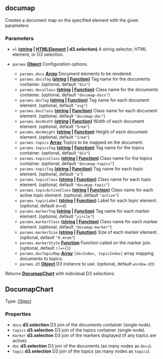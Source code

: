 <!-- Generated by documentation.js. Update this documentation by updating the source code. -->

## documap

Creates a document map on the specified element with the given parameters

### Parameters

- `el` **([string][1] | [HTMLElement][2] | d3.selection)** A string selector, HTML element, or D3 selection.
- `params` **[Object][3]** Configuration options.

  - `params.docs` **[Array][4]** Document elements to be rendered.
  - `params.docsTag` **([string][1] | [Function][5])** Tag name for the documents container. (optional, default `"div"`)
  - `params.docsClass` **([string][1] | [Function][5])** Class name for the documents container. (optional, default `"documap-docs"`)
  - `params.docTag` **([string][1] | [Function][5])** Tag name for each document element. (optional, default `"svg"`)
  - `params.docClass` **([string][1] | [Function][5])** Class name for each document element. (optional, default `"documap-doc"`)
  - `params.docWidth` **([string][1] | [Function][5])** Width of each document element. (optional, default `"5rem"`)
  - `params.docHeight` **([string][1] | [Function][5])** Height of each document element. (optional, default `"1rem"`)
  - `params.topics` **[Array][4]** Topics to be mapped on the document.
  - `params.topicsTag` **([string][1] | [Function][5])** Tag name for the topics container. (optional, default `"div"`)
  - `params.topicsClass` **([string][1] | [Function][5])** Class name for the topics container. (optional, default `"documap-topics"`)
  - `params.topicTag` **([string][1] | [Function][5])** Tag name for each topic element. (optional, default `"a"`)
  - `params.topicClass` **([string][1] | [Function][5])** Class name for each topic element. (optional, default `"documap-topic"`)
  - `params.topicActiveClass` **([string][1] | [Function][5])** Class name for each active topic element. (optional, default `"active"`)
  - `params.topicLabel` **([string][1] | [Function][5])** Label for each topic element. (optional, default `d=>d`)
  - `params.markerTag` **([string][1] | [Function][5])** Tag name for each marker element. (optional, default `"circle"`)
  - `params.markerClass` **([string][1] | [Function][5])** Class name for each marker element. (optional, default `"documap-marker"`)
  - `params.markerSize` **([string][1] | [Function][5])** Size of each marker element. (optional, default `"0.4rem"`)
  - `params.markerStyle` **[Function][5]** Function called on the marker join. (optional, default `()=>{}`)
  - `params.docTopicMap` **[Array][4]** `[docIndex, topicIndex]` array mapping documents to topics.
  - `params.d3` **[Object][3]** D3 instance to use. (optional, default `window.d3`)

Returns **[DocumapChart][6]** with individual D3 selections.

## DocumapChart

Type: [Object][3]

### Properties

- `docs` **d3.selection** D3 join of the documents container (single node).
- `topics` **d3.selection** D3 join of the topics container (single node).
- `marker` **d3.selection** D3 join of the markers displayed (if any topics are active).
- `doc` **d3.selection** D3 join of the documents (as many nodes as `docs`).
- `topic` **d3.selection** D3 join of the topics (as many nodes as `topics`).

[1]: https://developer.mozilla.org/docs/Web/JavaScript/Reference/Global_Objects/String
[2]: https://developer.mozilla.org/docs/Web/HTML/Element
[3]: https://developer.mozilla.org/docs/Web/JavaScript/Reference/Global_Objects/Object
[4]: https://developer.mozilla.org/docs/Web/JavaScript/Reference/Global_Objects/Array
[5]: https://developer.mozilla.org/docs/Web/JavaScript/Reference/Statements/function
[6]: #documapchart
